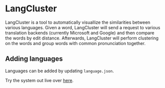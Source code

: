 # LangCluster
LangCluster is a tool to automatically visuallize the similarities 
between various languages. Given a word, LangCluster will send a request to various
translation backends (currently Microsoft and Google) and then compare the words by
edit distance. Afterwards, LangCluster will perform clustering on the words and group
words with common pronunciation together.

## Adding languages
Languages can be added by updating `language.json`.

Try the system out live over [here](https://arjo129.github.io/LangCluster/static/).
